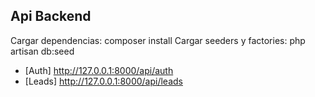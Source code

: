 ## Api Backend

Cargar dependencias: composer install
Cargar seeders y factories: php artisan db:seed

- [Auth] http://127.0.0.1:8000/api/auth
- [Leads] http://127.0.0.1:8000/api/leads
